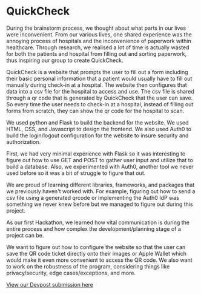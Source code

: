 # QuickCheck

During the brainstorm process, we thought about what parts in our lives were inconvenient. From our various lives, one shared experience was the annoying process of hospitals and the inconvenience of paperwork within healthcare. Through research, we realised a lot of time is actually wasted for both the patients and hospital from filling out and sorting paperwork, thus inspiring our group to create QuickCheck.

QuickCheck is a website that prompts the user to fill out a form including their basic personal information that a patient would usually have to fill out manually during check-in at a hospital. The website then configures that data into a csv file for the hospital to access and use. The csv file is shared through a qr code that is generated by QuickCheck that the user can save. So every time the user needs to check-in at a hospital, instead of filling out forms from scratch, they can show the qr code for the hospital to scan.

We used python and Flask to build the backend for the website. We used HTML, CSS, and Javascript to design the frontend. We also used Auth0 to build the login/logout configuration for the website to insure security and authorization.

First, we had very minimal experience with Flask so it was interesting to figure out how to use GET and POST to gather user input and utilize that to build a database. Also, we experimented with Auth0, another tool we never used before so it was a bit of struggle to figure that out.

We are proud of learning different libraries, frameworks, and packages that we previously haven't worked with. For example, figuring out how to send a csv file using a generated qrcode or implementing the Auth0 IdP was something we never knew before but we managed to figure out during this project.

As our first Hackathon, we learned how vital communication is during the entire process and how complex the development/planning stage of a project can be.

We want to figure out how to configure the website so that the user can save the QR code ticket directly onto their images or Apple Wallet which would make it even more convenient to access the QR code. We also want to work on the robustness of the program, considering things like privacy/security, edge cases/exceptions, and more.

[View our Devpost submission here](https://devpost.com/software/quickcheck-yirwvl)
